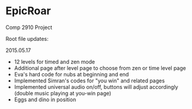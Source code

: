# EpicRoar
Comp 2910 Project

Root file updates:

2015.05.17
- 12 levels for timed and zen mode
- Additional page after level page to choose from zen or time level page
- Eva's hard code for nubs at beginning and end
- Implemented Simran's codes for "you win" and related pages
- Implemented universal audio on/off, buttons will adjust accordingly (double music playing at you-win page)
- Eggs and dino in position
